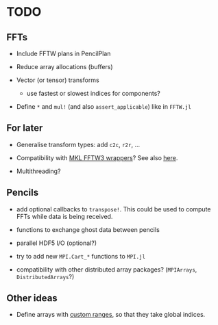 # TODO

## FFTs

- Include FFTW plans in PencilPlan

- Reduce array allocations (buffers)

- Vector (or tensor) transforms
  * use fastest or slowest indices for components?

- Define `*` and `mul!` (and also `assert_applicable`) like in `FFTW.jl`

## For later

- Generalise transform types: add `c2c`, `r2r`, ...

- Compatibility with [MKL FFTW3 wrappers](https://software.intel.com/en-us/mkl-developer-reference-c-using-fftw3-wrappers)?
  See also [here](https://github.com/JuliaMath/FFTW.jl#mkl).

- Multithreading?

## Pencils

- add optional callbacks to `transpose!`. This could be used to compute FFTs
  while data is being received.

- functions to exchange ghost data between pencils

- parallel HDF5 I/O (optional?)

- try to add new `MPI.Cart_*` functions to `MPI.jl`

- compatibility with other distributed array packages? (`MPIArrays`,
  `DistributedArrays`?)

## Other ideas

- Define arrays with [custom
  ranges](https://docs.julialang.org/en/v1.2/devdocs/offset-arrays), so that they take global indices.
